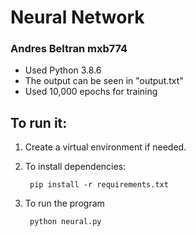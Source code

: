 # Neural Network
### Andres Beltran mxb774

* Used Python 3.8.6
* The output can be seen in "output.txt"
* Used 10,000 epochs for training

## To run it:
1) Create a virtual environment if needed.
2) To install dependencies:
   
        pip install -r requirements.txt
3) To run the program
   
        python neural.py
